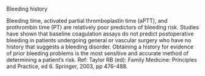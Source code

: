 Bleeding history

Bleeding time, activated partial thromboplastin time (aPTT), and prothrombin time (PT) are relatively poor predictors of bleeding risk. Studies have shown that baseline coagulation assays do not predict postoperative bleeding in patients undergoing general or vascular surgery who have no history that suggests a bleeding disorder. Obtaining a history for evidence of prior bleeding problems is the most sensitive and accurate method of determining a patient’s risk. Ref: Taylor RB (ed): Family Medicine: Principles and Practice, ed 6. Springer, 2003, pp 476-488.